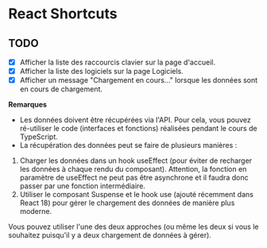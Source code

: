 # React Shortcuts

## TODO

- [X] Afficher la liste des raccourcis clavier sur la page d'accueil.
- [X] Afficher la liste des logiciels sur la page Logiciels.
- [X] Afficher un message "Chargement en cours..." lorsque les données sont en cours de chargement.

**Remarques**

- Les données doivent être récupérées via l'API. Pour cela, vous pouvez ré-utiliser le code (interfaces et fonctions) réalisées pendant le cours de TypeScript.
- La récupération des données peut se faire de plusieurs manières :
1. Charger les données dans un hook useEffect (pour éviter de recharger les données à chaque rendu du composant). Attention, la fonction en paramètre de useEffect ne peut pas être asynchrone et il faudra donc passer par une fonction intermédiaire.
2. Utiliser le composant Suspense et le hook use (ajouté récemment dans React 18) pour gérer le chargement des données de manière plus moderne.

Vous pouvez utiliser l'une des deux approches (ou même les deux si vous le souhaitez puisqu'il y a deux chargement de données à gérer).
